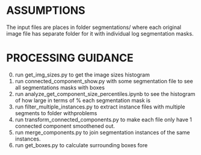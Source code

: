# ASSUMPTIONS 

The input files are places in folder segmentations/ where each original image file has separate folder for it with individual log segmentation masks. 

# PROCESSING GUIDANCE

0. run get_img_sizes.py to get the image sizes histogram
1. run connected_component_show.py with some segmentation file to see all segmentations masks with boxes
2. run analyze_get_component_size_percentiles.ipynb to see the histogram of how large in terms of % each segmentation mask is 
3. run filter_multiple_instances.py to extract instance files with multiple segments to folder withproblems
4. run transform_connected_components.py to make each file only have 1 connected component smoothened out. 
5. run merge_components.py to join segmentation instances of the same instances.
6. run get_boxes.py to calculate surrounding boxes fore 
